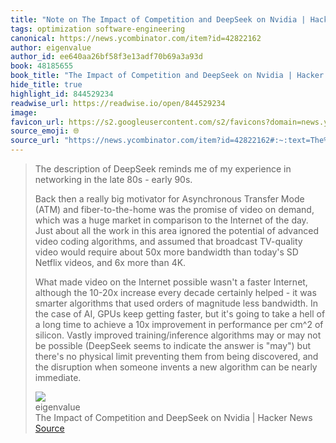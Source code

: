 ```yaml
---
title: "Note on The Impact of Competition and DeepSeek on Nvidia | Hacker News via eigenvalue"
tags: optimization software-engineering
canonical: https://news.ycombinator.com/item?id=42822162
author: eigenvalue
author_id: ee640aa26bf58f3e13adf70b69a3a93d
book: 48185655
book_title: "The Impact of Competition and DeepSeek on Nvidia | Hacker News"
hide_title: true
highlight_id: 844529234
readwise_url: https://readwise.io/open/844529234
image: 
favicon_url: https://s2.googleusercontent.com/s2/favicons?domain=news.ycombinator.com
source_emoji: 🌐
source_url: "https://news.ycombinator.com/item?id=42822162#:~:text=The%20description%20of,be%20nearly%20immediate."
---
```


> The description of DeepSeek reminds me of my experience in networking in the late 80s - early 90s.
> 
> Back then a really big motivator for Asynchronous Transfer Mode (ATM) and fiber-to-the-home was the promise of video on demand, which was a huge market in comparison to the Internet of the day. Just about all the work in this area ignored the potential of advanced video coding algorithms, and assumed that broadcast TV-quality video would require about 50x more bandwidth than today's SD Netflix videos, and 6x more than 4K.
> 
> What made video on the Internet possible wasn't a faster Internet, although the 10-20x increase every decade certainly helped - it was smarter algorithms that used orders of magnitude less bandwidth. In the case of AI, GPUs keep getting faster, but it's going to take a hell of a long time to achieve a 10x improvement in performance per cm^2 of silicon. Vastly improved training/inference algorithms may or may not be possible (DeepSeek seems to indicate the answer is "may") but there's no physical limit preventing them from being discovered, and the disruption when someone invents a new algorithm can be nearly immediate.
> <div class="quoteback-footer"><div class="quoteback-avatar"><img class="mini-favicon" src="https://s2.googleusercontent.com/s2/favicons?domain=news.ycombinator.com"></div><div class="quoteback-metadata"><div class="metadata-inner"><span style="display:none">FROM:</span><div aria-label="eigenvalue" class="quoteback-author"> eigenvalue</div><div aria-label="The Impact of Competition and DeepSeek on Nvidia | Hacker News" class="quoteback-title"> The Impact of Competition and DeepSeek on Nvidia | Hacker News</div></div></div><div class="quoteback-backlink"><a target="_blank" aria-label="go to the full text of this quotation" rel="noopener" href="https://news.ycombinator.com/item?id=42822162#:~:text=The%20description%20of,be%20nearly%20immediate." class="quoteback-arrow"> Source</a></div></div>